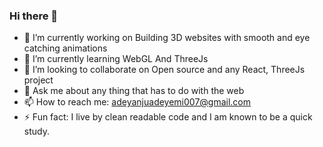 ### Hi there 👋


- 🔭 I’m currently working on Building 3D websites with smooth and eye catching animations
- 🌱 I’m currently learning WebGL And ThreeJs
- 👯 I’m looking to collaborate on Open source and any React, ThreeJs project
- 💬 Ask me about any thing that has to do with the web
- 📫 How to reach me: adeyanjuadeyemi007@gmail.com
- ⚡ Fun fact:  I live by clean readable code and I am known to be a quick study.


